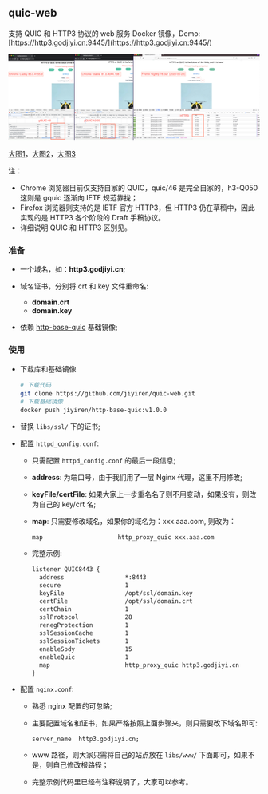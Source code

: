 ## quic-web

支持 QUIC 和 HTTP3 协议的 web 服务 Docker 镜像，Demo: [https://http3.godjiyi.cn:9445/](https://http3.godjiyi.cn:9445/)

![](./_img/quic.png)

[大图1](./_img/quic46.png)，[大图2](./_img/quic50.png)，[大图3](./_img/http3.png)

注：

* Chrome 浏览器目前仅支持自家的 QUIC，quic/46 是完全自家的，h3-Q050 这则是 gquic 逐渐向 IETF 规范靠拢；
* Firefox 浏览器则支持的是 IETF 官方 HTTP3，但 HTTP3 仍在草稿中，因此实现的是 HTTP3 各个阶段的 Draft 手稿协议。
* 详细说明 QUIC 和 HTTP3 区别见。

### 准备

* 一个域名，如：**http3.godjiyi.cn**;
* 域名证书，分别将 crt 和 key 文件重命名:
	* **domain.crt**
	* **domain.key** 

* 依赖 [http-base-quic](https://hub.docker.com/repository/docker/jiyiren/http-base-quic) 基础镜像;

### 使用

* 下载库和基础镜像

	```bash
	# 下载代码
	git clone https://github.com/jiyiren/quic-web.git
	# 下载基础镜像
	docker push jiyiren/http-base-quic:v1.0.0
	```

* 替换 `libs/ssl/` 下的证书;
* 配置 `httpd_config.conf`:

	* 只需配置 `httpd_config.conf` 的最后一段信息;
	* **address**: 为端口号，由于我们用了一层 Nginx 代理，这里不用修改;
	* **keyFile/certFile**: 如果大家上一步重名名了则不用变动，如果没有，则改为自己的 key/crt 名;
	* **map**: 只需要修改域名，如果你的域名为：xxx.aaa.com, 则改为：

		```nginx
		map                     http_proxy_quic xxx.aaa.com
		```
	* 完整示例:

		```nginx
		listener QUIC8443 {
		  address                 *:8443
		  secure                  1
		  keyFile                 /opt/ssl/domain.key
		  certFile                /opt/ssl/domain.crt
		  certChain               1
		  sslProtocol             28
		  renegProtection         1
		  sslSessionCache         1
		  sslSessionTickets       1
		  enableSpdy              15
		  enableQuic              1
		  map                     http_proxy_quic http3.godjiyi.cn
		}
		```
	
	
* 配置 `nginx.conf`:

	* 熟悉 nginx 配置的可忽略;
	* 主要配置域名和证书，如果严格按照上面步骤来，则只需要改下域名即可:

		```nginx
		server_name  http3.godjiyi.cn;
		```
	* www 路径，则大家只需将自己的站点放在 `libs/www/` 下面即可，如果不是，则自己修改根路径；
	* 完整示例代码里已经有注释说明了，大家可以参考。